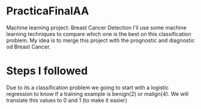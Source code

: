 # PracticaFinalAA
Machine learning project: Breast Cancer Detection
I'll use some machine learning techniques to compare which one is the best on this classification problem. My idea is to merge this project
with the prognostic and diagnostic od Breast Cancer.

# Steps I followed
Due to its a classification problem we going to start with a logistic regression to know
if a training example is benign(2) or malign(4). We will translate this values to 0 and 1
(to make it easier)